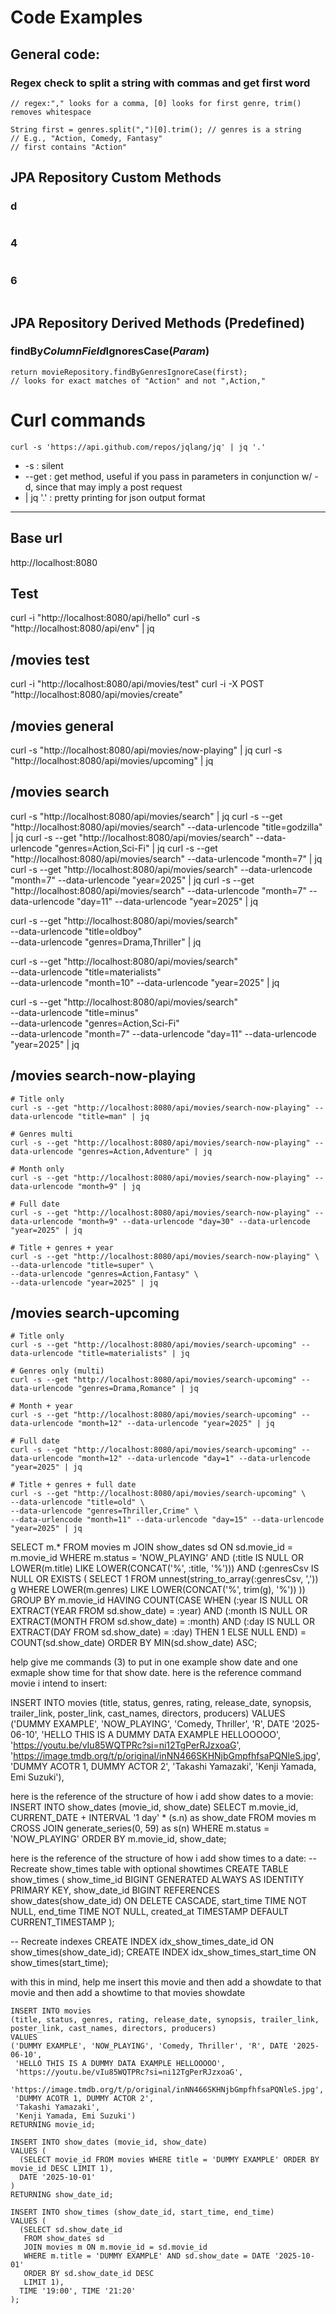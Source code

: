 # Code Examples

## General code:
### Regex check to split a string with commas and get first word
```
// regex:"," looks for a comma, [0] looks for first genre, trim() removes whitespace

String first = genres.split(",")[0].trim(); // genres is a string
// E.g., "Action, Comedy, Fantasy"
// first contains "Action"
```
## JPA Repository Custom Methods
### d
```

```

### 4
```

```

### 6
```

```
## JPA Repository Derived Methods (Predefined)
### findBy*ColumnField*IgnoresCase(*Param*)
```
return movieRepository.findByGenresIgnoreCase(first); 
// looks for exact matches of "Action" and not ",Action,"
```


# Curl commands
`curl -s 'https://api.github.com/repos/jqlang/jq' | jq '.'`
- -s : silent
- --get : get method, useful if you pass in parameters in conjunction w/ -d, since that may imply a post request
-  | jq '.' : pretty printing for json output format

<hr>

## Base url
http://localhost:8080

## Test
curl -i "http://localhost:8080/api/hello"
curl -s "http://localhost:8080/api/env" | jq

## /movies test 
curl -i "http://localhost:8080/api/movies/test"
curl -i -X POST "http://localhost:8080/api/movies/create"

## /movies general
curl -s "http://localhost:8080/api/movies/now-playing" | jq
curl -s "http://localhost:8080/api/movies/upcoming" | jq

## /movies search
curl -s "http://localhost:8080/api/movies/search" | jq
curl -s --get "http://localhost:8080/api/movies/search" --data-urlencode "title=godzilla" | jq
curl -s --get "http://localhost:8080/api/movies/search" --data-urlencode "genres=Action,Sci-Fi" | jq
curl -s --get "http://localhost:8080/api/movies/search" --data-urlencode "month=7" | jq
curl -s --get "http://localhost:8080/api/movies/search" --data-urlencode "month=7" --data-urlencode "year=2025" | jq
curl -s --get "http://localhost:8080/api/movies/search" --data-urlencode "month=7" --data-urlencode "day=11" --data-urlencode "year=2025" | jq

curl -s --get "http://localhost:8080/api/movies/search" \
--data-urlencode "title=oldboy" \
--data-urlencode "genres=Drama,Thriller" | jq

curl -s --get "http://localhost:8080/api/movies/search" \
--data-urlencode "title=materialists" \
--data-urlencode "month=10" --data-urlencode "year=2025" | jq

curl -s --get "http://localhost:8080/api/movies/search" \
--data-urlencode "title=minus" \
--data-urlencode "genres=Action,Sci-Fi" \
--data-urlencode "month=7" --data-urlencode "day=11" --data-urlencode "year=2025" | jq

## /movies search-now-playing
```
# Title only
curl -s --get "http://localhost:8080/api/movies/search-now-playing" --data-urlencode "title=man" | jq
  
# Genres multi
curl -s --get "http://localhost:8080/api/movies/search-now-playing" --data-urlencode "genres=Action,Adventure" | jq

# Month only
curl -s --get "http://localhost:8080/api/movies/search-now-playing" --data-urlencode "month=9" | jq

# Full date
curl -s --get "http://localhost:8080/api/movies/search-now-playing" --data-urlencode "month=9" --data-urlencode "day=30" --data-urlencode "year=2025" | jq

# Title + genres + year
curl -s --get "http://localhost:8080/api/movies/search-now-playing" \
--data-urlencode "title=super" \
--data-urlencode "genres=Action,Fantasy" \
--data-urlencode "year=2025" | jq
```
## /movies search-upcoming
```
# Title only
curl -s --get "http://localhost:8080/api/movies/search-upcoming" --data-urlencode "title=materialists" | jq

# Genres only (multi)
curl -s --get "http://localhost:8080/api/movies/search-upcoming" --data-urlencode "genres=Drama,Romance" | jq

# Month + year
curl -s --get "http://localhost:8080/api/movies/search-upcoming" --data-urlencode "month=12" --data-urlencode "year=2025" | jq
  
# Full date
curl -s --get "http://localhost:8080/api/movies/search-upcoming" --data-urlencode "month=12" --data-urlencode "day=1" --data-urlencode "year=2025" | jq

# Title + genres + full date
curl -s --get "http://localhost:8080/api/movies/search-upcoming" \
--data-urlencode "title=old" \
--data-urlencode "genres=Thriller,Crime" \
--data-urlencode "month=11" --data-urlencode "day=15" --data-urlencode "year=2025" | jq
```


SELECT m.* FROM movies m
JOIN show_dates sd ON sd.movie_id = m.movie_id
WHERE m.status = 'NOW_PLAYING'
  AND (:title IS NULL OR LOWER(m.title) LIKE LOWER(CONCAT('%', :title, '%')))
  AND (:genresCsv IS NULL OR EXISTS (
    SELECT 1 FROM unnest(string_to_array(:genresCsv, ',')) g
    WHERE LOWER(m.genres) LIKE LOWER(CONCAT('%', trim(g), '%'))
  ))
GROUP BY m.movie_id
HAVING COUNT(CASE WHEN 
    (:year IS NULL OR EXTRACT(YEAR FROM sd.show_date) = :year) AND
    (:month IS NULL OR EXTRACT(MONTH FROM sd.show_date) = :month) AND
    (:day IS NULL OR EXTRACT(DAY FROM sd.show_date) = :day)
  THEN 1 ELSE NULL END) = COUNT(sd.show_date)
ORDER BY MIN(sd.show_date) ASC;


help give me commands (3) to put in one example show date and one exmaple show time for that show date. here is the reference command movie i intend to insert:

INSERT INTO movies
(title, status, genres, rating, release_date, synopsis, trailer_link, poster_link, cast_names, directors, producers)
VALUES
('DUMMY EXAMPLE', 'NOW_PLAYING', 'Comedy, Thriller', 'R', DATE '2025-06-10',
 'HELLO THIS IS A DUMMY DATA EXAMPLE HELLOOOOO',
 'https://youtu.be/vIu85WQTPRc?si=ni12TgPerRJzxoaG',
 'https://image.tmdb.org/t/p/original/inNN466SKHNjbGmpfhfsaPQNleS.jpg',
 'DUMMY ACOTR 1, DUMMY ACTOR 2',
 'Takashi Yamazaki',
 'Kenji Yamada, Emi Suzuki'),

here is the reference of the structure of how i add show dates to a movie:
INSERT INTO show_dates (movie_id, show_date)
SELECT 
    m.movie_id,
    CURRENT_DATE + INTERVAL '1 day' * (s.n) as show_date
FROM movies m
CROSS JOIN generate_series(0, 59) as s(n)
WHERE m.status = 'NOW_PLAYING'
ORDER BY m.movie_id, show_date;



here is the reference of the structure of how i add show times to a date:
-- Recreate show_times table with optional showtimes
CREATE TABLE show_times (
    show_time_id BIGINT GENERATED ALWAYS AS IDENTITY PRIMARY KEY,
    show_date_id BIGINT REFERENCES show_dates(show_date_id) ON DELETE CASCADE,
    start_time TIME NOT NULL,
    end_time TIME NOT NULL,
    created_at TIMESTAMP DEFAULT CURRENT_TIMESTAMP
);

-- Recreate indexes
CREATE INDEX idx_show_times_date_id ON show_times(show_date_id);
CREATE INDEX idx_show_times_start_time ON show_times(start_time);

with this in mind, help me insert this movie and then add a showdate to that movie and then add a showtime to that movies showdate



```
INSERT INTO movies
(title, status, genres, rating, release_date, synopsis, trailer_link, poster_link, cast_names, directors, producers)
VALUES
('DUMMY EXAMPLE', 'NOW_PLAYING', 'Comedy, Thriller', 'R', DATE '2025-06-10',
 'HELLO THIS IS A DUMMY DATA EXAMPLE HELLOOOOO',
 'https://youtu.be/vIu85WQTPRc?si=ni12TgPerRJzxoaG',
 'https://image.tmdb.org/t/p/original/inNN466SKHNjbGmpfhfsaPQNleS.jpg',
 'DUMMY ACOTR 1, DUMMY ACTOR 2',
 'Takashi Yamazaki',
 'Kenji Yamada, Emi Suzuki')
RETURNING movie_id;

INSERT INTO show_dates (movie_id, show_date)
VALUES (
  (SELECT movie_id FROM movies WHERE title = 'DUMMY EXAMPLE' ORDER BY movie_id DESC LIMIT 1),
  DATE '2025-10-01'
)
RETURNING show_date_id;

INSERT INTO show_times (show_date_id, start_time, end_time)
VALUES (
  (SELECT sd.show_date_id
   FROM show_dates sd
   JOIN movies m ON m.movie_id = sd.movie_id
   WHERE m.title = 'DUMMY EXAMPLE' AND sd.show_date = DATE '2025-10-01'
   ORDER BY sd.show_date_id DESC
   LIMIT 1),
  TIME '19:00', TIME '21:20'
);
```